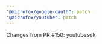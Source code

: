 ```yaml
---
"@microfox/google-oauth": patch
"@microfox/youtube": patch
---
```


Changes from PR #150: youtubesdk
